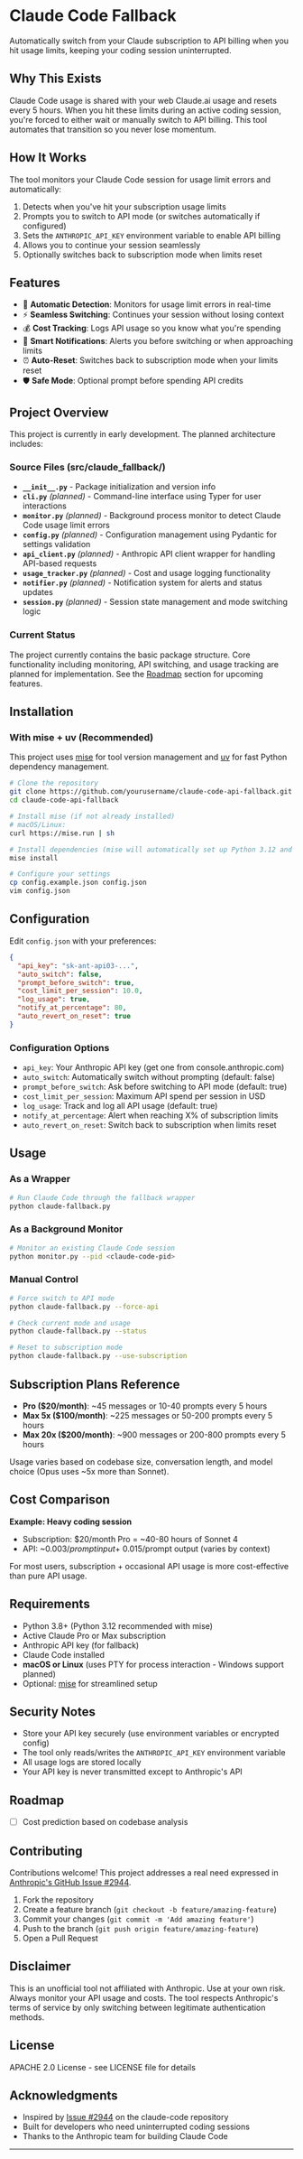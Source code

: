 # Claude Code Fallback

Automatically switch from your Claude subscription to API billing when you hit usage limits, keeping your coding session uninterrupted.

## Why This Exists

Claude Code usage is shared with your web Claude.ai usage and resets every 5 hours. When you hit these limits during an active coding session, you're forced to either wait or manually switch to API billing. This tool automates that transition so you never lose momentum.

## How It Works

The tool monitors your Claude Code session for usage limit errors and automatically:

1. Detects when you've hit your subscription usage limits
2. Prompts you to switch to API mode (or switches automatically if configured)
3. Sets the `ANTHROPIC_API_KEY` environment variable to enable API billing
4. Allows you to continue your session seamlessly
5. Optionally switches back to subscription mode when limits reset

## Features

- 🔄 **Automatic Detection**: Monitors for usage limit errors in real-time
- ⚡ **Seamless Switching**: Continues your session without losing context
- 💰 **Cost Tracking**: Logs API usage so you know what you're spending
- 🔔 **Smart Notifications**: Alerts you before switching or when approaching limits
- ⏰ **Auto-Reset**: Switches back to subscription mode when your limits reset
- 🛡️ **Safe Mode**: Optional prompt before spending API credits

## Project Overview

This project is currently in early development. The planned architecture includes:

### Source Files (src/claude_fallback/)

- **`__init__.py`** - Package initialization and version info
- **`cli.py`** _(planned)_ - Command-line interface using Typer for user interactions
- **`monitor.py`** _(planned)_ - Background process monitor to detect Claude Code usage limit errors
- **`config.py`** _(planned)_ - Configuration management using Pydantic for settings validation
- **`api_client.py`** _(planned)_ - Anthropic API client wrapper for handling API-based requests
- **`usage_tracker.py`** _(planned)_ - Cost and usage logging functionality
- **`notifier.py`** _(planned)_ - Notification system for alerts and status updates
- **`session.py`** _(planned)_ - Session state management and mode switching logic

### Current Status

The project currently contains the basic package structure. Core functionality including monitoring, API switching, and usage tracking are planned for implementation. See the [Roadmap](#roadmap) section for upcoming features.

## Installation

### With mise + uv (Recommended)

This project uses [mise](https://mise.jdx.dev/) for tool version management and [uv](https://docs.astral.sh/uv/) for fast Python dependency management.

```bash
# Clone the repository
git clone https://github.com/yourusername/claude-code-api-fallback.git
cd claude-code-api-fallback

# Install mise (if not already installed)
# macOS/Linux:
curl https://mise.run | sh

# Install dependencies (mise will automatically set up Python 3.12 and create a venv with uv)
mise install

# Configure your settings
cp config.example.json config.json
vim config.json
```

## Configuration

Edit `config.json` with your preferences:

```json
{
  "api_key": "sk-ant-api03-...",
  "auto_switch": false,
  "prompt_before_switch": true,
  "cost_limit_per_session": 10.0,
  "log_usage": true,
  "notify_at_percentage": 80,
  "auto_revert_on_reset": true
}
```

### Configuration Options

- `api_key`: Your Anthropic API key (get one from console.anthropic.com)
- `auto_switch`: Automatically switch without prompting (default: false)
- `prompt_before_switch`: Ask before switching to API mode (default: true)
- `cost_limit_per_session`: Maximum API spend per session in USD
- `log_usage`: Track and log all API usage (default: true)
- `notify_at_percentage`: Alert when reaching X% of subscription limits
- `auto_revert_on_reset`: Switch back to subscription when limits reset

## Usage

### As a Wrapper

```bash
# Run Claude Code through the fallback wrapper
python claude-fallback.py
```

### As a Background Monitor

```bash
# Monitor an existing Claude Code session
python monitor.py --pid <claude-code-pid>
```

### Manual Control

```bash
# Force switch to API mode
python claude-fallback.py --force-api

# Check current mode and usage
python claude-fallback.py --status

# Reset to subscription mode
python claude-fallback.py --use-subscription
```

## Subscription Plans Reference

- **Pro ($20/month)**: ~45 messages or 10-40 prompts every 5 hours
- **Max 5x ($100/month)**: ~225 messages or 50-200 prompts every 5 hours
- **Max 20x ($200/month)**: ~900 messages or 200-800 prompts every 5 hours

Usage varies based on codebase size, conversation length, and model choice (Opus uses ~5x more than Sonnet).

## Cost Comparison

**Example: Heavy coding session**

- Subscription: $20/month Pro = ~40-80 hours of Sonnet 4
- API: ~$0.003/prompt input + ~$0.015/prompt output (varies by context)

For most users, subscription + occasional API usage is more cost-effective than pure API usage.

## Requirements

- Python 3.8+ (Python 3.12 recommended with mise)
- Active Claude Pro or Max subscription
- Anthropic API key (for fallback)
- Claude Code installed
- **macOS or Linux** (uses PTY for process interaction - Windows support planned)
- Optional: [mise](https://mise.jdx.dev/) for streamlined setup

## Security Notes

- Store your API key securely (use environment variables or encrypted config)
- The tool only reads/writes the `ANTHROPIC_API_KEY` environment variable
- All usage logs are stored locally
- Your API key is never transmitted except to Anthropic's API

## Roadmap

- [ ] Cost prediction based on codebase analysis

## Contributing

Contributions welcome! This project addresses a real need expressed in [Anthropic's GitHub Issue #2944](https://github.com/anthropics/claude-code/issues/2944).

1. Fork the repository
2. Create a feature branch (`git checkout -b feature/amazing-feature`)
3. Commit your changes (`git commit -m 'Add amazing feature'`)
4. Push to the branch (`git push origin feature/amazing-feature`)
5. Open a Pull Request

## Disclaimer

This is an unofficial tool not affiliated with Anthropic. Use at your own risk. Always monitor your API usage and costs. The tool respects Anthropic's terms of service by only switching between legitimate authentication methods.

## License

APACHE 2.0 License - see LICENSE file for details

## Acknowledgments

- Inspired by [Issue #2944](https://github.com/anthropics/claude-code/issues/2944) on the claude-code repository
- Built for developers who need uninterrupted coding sessions
- Thanks to the Anthropic team for building Claude Code

---
